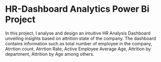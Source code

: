 # HR-Dashboard Analytics Power Bi Project
In this project, I analyse and design an intuitive HR Analysis Dashboard unveiling insights based on attrition state of the company. The dashboard contains information such as total number of employee in the company, Atrrtion count, Atrrtion Rate, Active Employee Average Age, Attrition by department, Attrition by Age among others.

